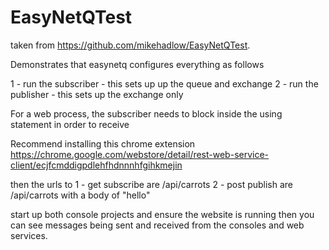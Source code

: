 EasyNetQTest
============

taken from https://github.com/mikehadlow/EasyNetQTest.

Demonstrates that easynetq configures everything as follows

1 - run the subscriber - this sets up up the queue and exchange
2 - run the publisher - this sets up the exchange only

For a web process, the subscriber needs to block inside the using statement in order to receive

Recommend installing this chrome extension https://chrome.google.com/webstore/detail/rest-web-service-client/ecjfcmddigpdlehfhdnnnhfgihkmejin

then the urls to 
1 - get subscribe are /api/carrots 
2 - post publish are /api/carrots with a body of "hello"

start up both console projects and ensure the website is running then you can see messages being sent and received from the consoles and web services.